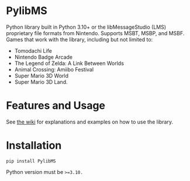 # PylibMS
Python library built in Python 3.10+ or the libMessageStudio (LMS) proprietary file formats from Nintendo. Supports MSBT, MSBP, and MSBF. Games that work with the library, including but not limited to:
* Tomodachi Life 
* Nintendo Badge Arcade
* The Legend of Zelda: A Link Between Worlds
* Animal Crossing: Amiibo Festival
* Super Mario 3D World
* Super Mario 3D Land.
# Features and Usage
See [the wiki](https://github.com/AbdyyEee/PylibMS/wiki) for explanations and examples on how to use the library.
# Installation
```
pip install PylibMS
```
Python version must be `>=3.10.`
